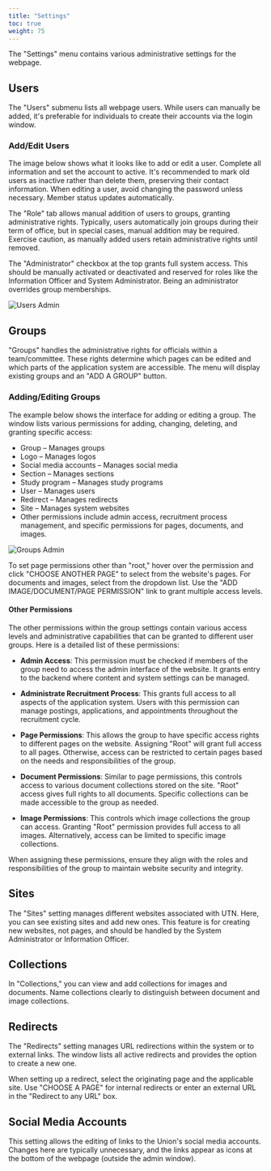 ```yaml
---
title: "Settings"
toc: true
weight: 75
---
```


The "Settings" menu contains various administrative settings for the webpage.

## Users

The "Users" submenu lists all webpage users. While users can manually be added, it's preferable for individuals to create their accounts via the login window.

### Add/Edit Users

The image below shows what it looks like to add or edit a user. Complete all information and set the account to active. It's recommended to mark old users as inactive rather than delete them, preserving their contact information. When editing a user, avoid changing the password unless necessary. Member status updates automatically.

The "Role" tab allows manual addition of users to groups, granting administrative rights. Typically, users automatically join groups during their term of office, but in special cases, manual addition may be required. Exercise caution, as manually added users retain administrative rights until removed.

The "Administrator" checkbox at the top grants full system access. This should be manually activated or deactivated and reserved for roles like the Information Officer and System Administrator. Being an administrator overrides group memberships.

![Users Admin](/images/moore/users.png)

## Groups

"Groups" handles the administrative rights for officials within a team/committee. These rights determine which pages can be edited and which parts of the application system are accessible. The menu will display existing groups and an "ADD A GROUP" button.

### Adding/Editing Groups

The example below shows the interface for adding or editing a group. The window lists various permissions for adding, changing, deleting, and granting specific access:

- Group – Manages groups
- Logo – Manages logos
- Social media accounts – Manages social media
- Section – Manages sections
- Study program – Manages study programs
- User – Manages users
- Redirect – Manages redirects
- Site – Manages system websites
- Other permissions include admin access, recruitment process management, and specific permissions for pages, documents, and images.

![Groups Admin](/images/moore/groups.png)

To set page permissions other than "root," hover over the permission and click "CHOOSE ANOTHER PAGE" to select from the website's pages. For documents and images, select from the dropdown list. Use the "ADD IMAGE/DOCUMENT/PAGE PERMISSION" link to grant multiple access levels.

#### Other Permissions

The other permissions within the group settings contain various access levels and administrative capabilities that can be granted to different user groups. Here is a detailed list of these permissions:

- **Admin Access**: This permission must be checked if members of the group need to access the admin interface of the website. It grants entry to the backend where content and system settings can be managed.
  
- **Administrate Recruitment Process**: This grants full access to all aspects of the application system. Users with this permission can manage postings, applications, and appointments throughout the recruitment cycle.
  
- **Page Permissions**: This allows the group to have specific access rights to different pages on the website. Assigning "Root" will grant full access to all pages. Otherwise, access can be restricted to certain pages based on the needs and responsibilities of the group.
  
- **Document Permissions**: Similar to page permissions, this controls access to various document collections stored on the site. "Root" access gives full rights to all documents. Specific collections can be made accessible to the group as needed.
  
- **Image Permissions**: This controls which image collections the group can access. Granting "Root" permission provides full access to all images. Alternatively, access can be limited to specific image collections.

When assigning these permissions, ensure they align with the roles and responsibilities of the group to maintain website security and integrity.

## Sites

The "Sites" setting manages different websites associated with UTN. Here, you can see existing sites and add new ones. This feature is for creating new websites, not pages, and should be handled by the System Administrator or Information Officer.

## Collections

In "Collections," you can view and add collections for images and documents. Name collections clearly to distinguish between document and image collections.

## Redirects

The "Redirects" setting manages URL redirections within the system or to external links. The window lists all active redirects and provides the option to create a new one.

When setting up a redirect, select the originating page and the applicable site. Use "CHOOSE A PAGE" for internal redirects or enter an external URL in the "Redirect to any URL" box.

## Social Media Accounts

This setting allows the editing of links to the Union's social media accounts. Changes here are typically unnecessary, and the links appear as icons at the bottom of the webpage (outside the admin window).
